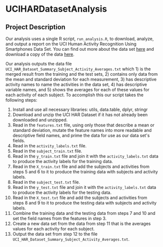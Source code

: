 # UCIHARDatasetAnalysis

## Project Description
Our analysis uses a single R script, `run_analysis.R`, to download, analyze, and output a report on the UCI Human Activity Recognition Using Smartphones Data Set. You can find out more about the data set [here](http://archive.ics.uci.edu/ml/datasets/Human+Activity+Recognition+Using+Smartphones) and download a copy of the data [here](https://d396qusza40orc.cloudfront.net/getdata%2Fprojectfiles%2FUCI%20HAR%20Dataset.zip).

Our analysis outputs the data file `UCI_HAR_Dataset_Summary_Subject_Activity_Averages.txt` which 1) is the merged result from the training and the test sets, 2) contains only data from the mean and standard deviation for each measurement, 3) has descriptive activity names to name the activities in the data set, 4) has descriptive variable names, and 5) shows the averages for each of these values for each activity of each subject. To accomplish this our script takes the following steps:
1.  Install and use all necessary libraries: utils, data.table, dplyr, stringr
2.  Download and unzip the UCI HAR Dataset if it has not already been downloaded and unzipped.
3.  Read in the `features.txt` file, using only those that describe a mean or standard deviation, mutate the feature names into more readable and descriptive field names, and prime the data for use as our data set's fields.
4.  Read in the `activity_labels.txt` file.
5.  Read in the `subject_train.txt` file.
6.  Read in the `y_train.txt` file and join it with the `activity_labels.txt` data to produce the activity labels for the training data.
7.  Read in the `X_train.txt` file and add the subjects and activities from steps 5 and 6 to it to produce the training data with subjects and activity labels.
8.  Read in the `subject_test.txt` file.
9.  Read in the `y_test.txt` file and join it with the `activity_labels.txt` data to produce the activity labels for the testing data.
10. Read in the `X_test.txt` file and add the subjects and activities from steps 8 and 9 to it to produce the testing data with subjects and activity labels.
11. Combine the training data and the testing data from steps 7 and 10 and set the field names from the features in step 3.
12. Create a new data set from the data from step 11 that is the averages values for each activity for each subject.
13. Output the data set from step 12 to the file `UCI_HAR_Dataset_Summary_Subject_Activity_Averages.txt`.

